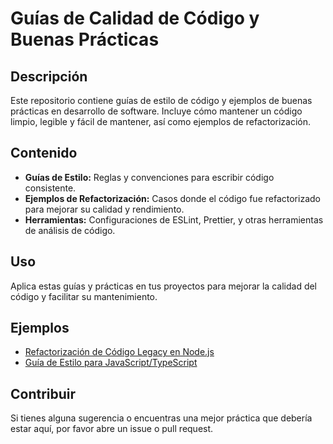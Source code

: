# Guías de Calidad de Código y Buenas Prácticas

## Descripción
Este repositorio contiene guías de estilo de código y ejemplos de buenas prácticas en desarrollo de software. Incluye cómo mantener un código limpio, legible y fácil de mantener, así como ejemplos de refactorización.

## Contenido
- **Guías de Estilo:** Reglas y convenciones para escribir código consistente.
- **Ejemplos de Refactorización:** Casos donde el código fue refactorizado para mejorar su calidad y rendimiento.
- **Herramientas:** Configuraciones de ESLint, Prettier, y otras herramientas de análisis de código.

## Uso
Aplica estas guías y prácticas en tus proyectos para mejorar la calidad del código y facilitar su mantenimiento.

## Ejemplos
- [Refactorización de Código Legacy en Node.js](./examples/nodejs-refactoring.md)
- [Guía de Estilo para JavaScript/TypeScript](./guides/javascript-style-guide.md)

## Contribuir
Si tienes alguna sugerencia o encuentras una mejor práctica que debería estar aquí, por favor abre un issue o pull request.
